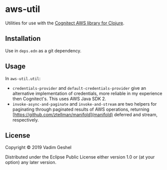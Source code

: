 # aws-util

Utilities for use with the [Cognitect AWS library for Clojure](https://github.com/cognitect-labs/aws-api).

## Installation

Use in `deps.edn` as a git dependency.

## Usage

In `aws-util.util`:

 * `credentials-provider` and `default-credentials-provider` give an alternative implementation of credentials, more reliable in my experience then Cognitect's. This uses AWS Java SDK 2.
 * `invoke-async-and-paginate` and `invoke-and-stream` are two helpers for paginating through paginated results of AWS operations, returning [https://github.com/ztellman/manifold](manifold) deferred and stream, respectively.

## License

Copyright © 2019 Vadim Geshel

Distributed under the Eclipse Public License either version 1.0 or (at
your option) any later version.
